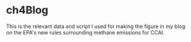 # ch4Blog
This is the relevant data and script I used for making the figure in my blog on the EPA's new rules surrounding methane emissions for CCAI.
